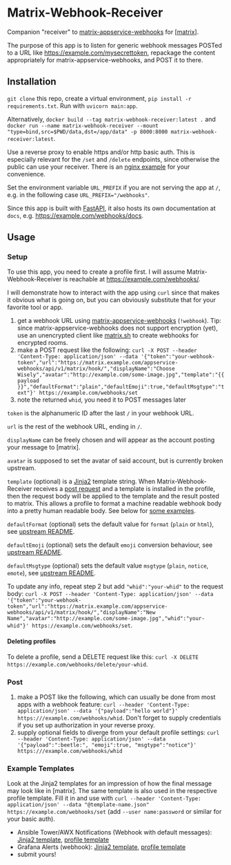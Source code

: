 # Matrix-Webhook-Receiver

Companion "receiver" to [matrix-appservice-webhooks](https://github.com/turt2live/matrix-appservice-webhooks) for [[matrix](https://matrix.org)].

The purpose of this app is to listen for generic webhook messages POSTed to a URL like https://example.com/mysecrettoken, repackage the content appropriately for matrix-appservice-webhooks, and POST it to there.

## Installation

`git clone` this repo, create a virtual environment, `pip install -r requirements.txt`. Run with `uvicorn main:app`.

Alternatively, `docker build --tag matrix-webhook-receiver:latest .` and `docker run --name matrix-webhook-receiver --mount "type=bind,src=$PWD/data,dst=/app/data" -p 8000:8000 matrix-webhook-receiver:latest`.

Use a reverse proxy to enable https and/or http basic auth. This is especially relevant for the `/set` and `/delete` endpoints, since otherwise the public can use your receiver. There is an [nginx example](examples/example.nginx.conf) for your convenience.

Set the environment variable `URL_PREFIX` if you are not serving the app at `/`, e.g. in the following case `URL_PREFIX="/webhooks"`.

Since this app is built with [FastAPI](https://fastapi.tiangolo.com), it also hosts its own documentation at `docs`, e.g. https://example.com/webhooks/docs.

## Usage

### Setup

To use this app, you need to create a profile first. I will assume Matrix-Webhook-Receiver is reachable at https://example.com/webhooks/.

I will demonstrate how to interact with the app using `curl` since that makes it obvious what is going on, but you can obviously substitute that for your favorite tool or app.

1. get a webhook URL using [matrix-appservice-webhooks](https://github.com/turt2live/matrix-appservice-webhooks) (`!webhook`). Tip: since matrix-appservice-webhooks does not support encryption (yet), use an unencrypted client like [matrix.sh](https://github.com/fabianonline/matrix.sh) to create webhooks for encrypted rooms.
2. make a POST request like the following: `curl -X POST --header 'Content-Type: application/json' --data '{"token":"your-webhook-token","url":"https://matrix.example.com/appservice-webhooks/api/v1/matrix/hook/","displayName":"Choose Wisely","avatar":"http://example.com/some-image.jpg","template":"{{ payload  }}","defaultFormat":"plain","defaultEmoji":true,"defaultMsgtype":"text"}' https://example.com/webhooks/set`
3. note the returned `whid`, you need it to POST messages later

`token` is the alphanumeric ID after the last `/` in your webhook URL.

`url` is the rest of the webhook URL, ending in `/`.

`displayName` can be freely chosen and will appear as the account posting your message to [matrix].

`avatar` is supposed to set the avatar of said account, but is currently broken upstream.

`template` (optional) is a [Jinja2](jinja2docs.readthedocs.io) template string. When Matrix-Webhook-Receiver receives a [post request](#post) and a template is installed in the profile, then the request body will be applied to the template and the result posted to matrix. This allows a profile to format a machine readable webhook body into a pretty human readable body. See below for [some examples](#example-templates).

`defaultFormat` (optional) sets the default value for `format` (`plain` or `html`), see [upstream README](https://github.com/turt2live/matrix-appservice-webhooks).

`defaultEmoji` (optional) sets the default `emoji` conversion behaviour, see [upstream README](https://github.com/turt2live/matrix-appservice-webhooks).

`defaultMsgtype` (optional) sets the default value `msgtype` (`plain`, `notice`, `emote`), see [upstream README](https://github.com/turt2live/matrix-appservice-webhooks).

To update any info, repeat step 2 but add `"whid":"your-whid"` to the request body: `curl -X POST --header 'Content-Type: application/json' --data '{"token":"your-webhook-token","url":"https://matrix.example.com/appservice-webhooks/api/v1/matrix/hook/","displayName":"New Name","avatar":"http://example.com/some-image.jpg","whid":"your-whid"}' https://example.com/webhooks/set`.

#### Deleting profiles

To delete a profile, send a DELETE request like this: `curl -X DELETE https://example.com/webhooks/delete/your-whid`.

### Post

1. make a POST like the following, which can usually be done from most apps with a webhook feature: `curl --header 'Content-Type: application/json' --data '{"payload":"hello world"}' https:///example.com/webhooks/whid`. Don't forget to supply credentials if you set up authorization in your reverse proxy.
2. supply optional fields to diverge from your default profile settings: `curl --header 'Content-Type: application/json' --data '{"payload":":beetle:", "emoji":true, "msgtype":"notice"}' https:///example.com/webhooks/whid`

### Example Templates

Look at the Jinja2 templates for an impression of how the final message may look like in [matrix].
The same template is also used in the respective profile template. Fill it in and use with `curl --header 'Content-Type: application/json' --data "@template-name.json" https://example.com/webhooks/set` (add `--user name:password` or similar for your basic auth).

- Ansible Tower/AWX Notifications (Webhook with default messages): [Jinja2 template](examples/ansible-tower.jinja2), [profile template](examples/ansible-tower.json)
- Grafana Alerts (webhook): [Jinja2 template](examples/grafana.jinja2), [profile template](examples/grafana.json)
- submit yours!

